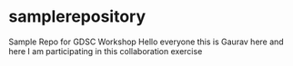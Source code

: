 # samplerepository
Sample Repo for GDSC Workshop
Hello everyone this is Gaurav here and here I am participating in this collaboration exercise
